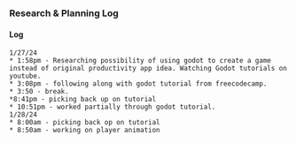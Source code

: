 ### Research & Planning Log

#### Log
    1/27/24
    * 1:58pm - Researching possibility of using godot to create a game instead of original productivity app idea. Watching Godot tutorials on youtube.
    * 3:08pm - following along with godot tutorial from freecodecamp.
    * 3:50 - break.
    *8:41pm - picking back up on tutorial
    * 10:51pm - worked partially through godot tutorial.
    1/28/24
    * 8:00am - picking back op on tutorial
    * 8:50am - working on player animation